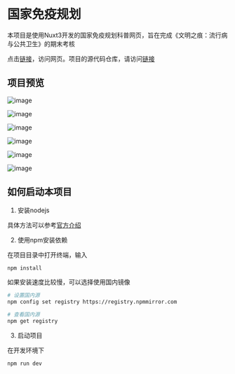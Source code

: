 # 国家免疫规划

本项目是使用Nuxt3开发的国家免疫规划科普网页，旨在完成《文明之痕：流行病与公共卫生》的期末考核

点击[链接](http://139.9.6.148:3000/)，访问网页。项目的源代码仓库，请访问[链接](https://github.com/Kyle-You/wmzh-tutorial/)

## 项目预览

![image](https://github.com/user-attachments/assets/a0edf010-e4b1-4bc4-9ffb-9a7a68c7959d)

![image](https://github.com/user-attachments/assets/969bd40b-f6ee-43e4-849e-14873233178a)

![image](https://github.com/user-attachments/assets/d27c22cd-67e0-4bb6-9de1-5a97cbbe0056)

![image](https://github.com/user-attachments/assets/1c73bc37-f272-4609-8585-c37209f2e0a1)

![image](https://github.com/user-attachments/assets/d5031a0d-b0f0-45eb-aed2-d5a0fcb67264)

![image](https://github.com/user-attachments/assets/8041b966-1c74-4648-9c09-ba812142bb72)

## 如何启动本项目

1. 安装nodejs

具体方法可以参考[官方介绍](https://nodejs.org/zh-cn/download/package-manager)

2. 使用npm安装依赖

在项目目录中打开终端，输入

```bash
npm install
```

如果安装速度比较慢，可以选择使用国内镜像

```bash
# 设置国内源
npm config set registry https://registry.npmmirror.com

# 查看国内源
npm get registry
```

3. 启动项目

在开发环境下

```bash
npm run dev
```
